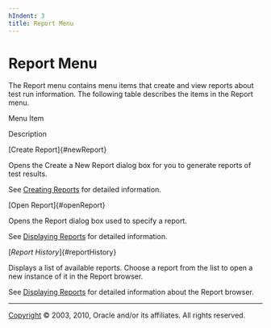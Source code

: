```yaml
---
hIndent: 3
title: Report Menu
---
```


# Report Menu

The Report menu contains menu items that create and view reports about test run information. The
following table describes the items in the Report menu.

Menu Item

Description

[Create Report]{#newReport}

Opens the Create a New Report dialog box for you to generate reports of test results.

See [Creating Reports](../report/newReports.html) for detailed information.

[Open Report]{#openReport}

Opens the Report dialog box used to specify a report.

See [Displaying Reports](../report/reportBrowser.html) for detailed information.

[*Report History*]{#reportHistory}

Displays a list of available reports. Choose a report from the list to open a new instance of it in
the Report browser.

See [Displaying Reports](../report/reportBrowser.html) for detailed information about the Report
browser.

----------------------------------------------------------------------------------------------------

[Copyright](../copyright.html) © 2003, 2010, Oracle and/or its affiliates. All rights reserved.

